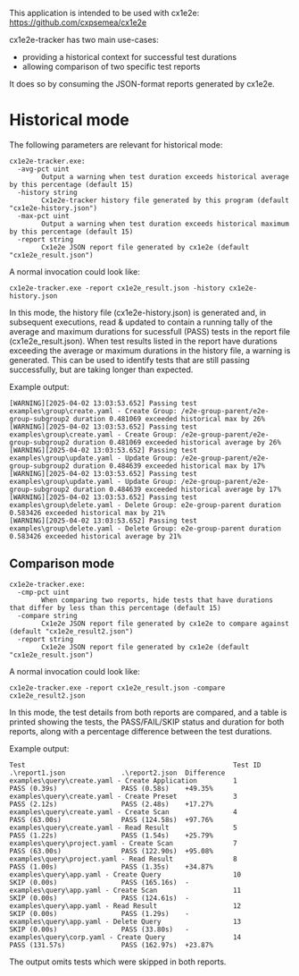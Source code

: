 This application is intended to be used with cx1e2e: https://github.com/cxpsemea/cx1e2e 

cx1e2e-tracker has two main use-cases:
- providing a historical context for successful test durations
- allowing comparison of two specific test reports

It does so by consuming the JSON-format reports generated by cx1e2e.

# Historical mode

The following parameters are relevant for historical mode:

```
cx1e2e-tracker.exe:
  -avg-pct uint
        Output a warning when test duration exceeds historical average by this percentage (default 15)
  -history string
        Cx1e2e-tracker history file generated by this program (default "cx1e2e-history.json")
  -max-pct uint
        Output a warning when test duration exceeds historical maximum by this percentage (default 15)
  -report string
        Cx1e2e JSON report file generated by cx1e2e (default "cx1e2e_result.json")
```

A normal invocation could look like:
```
cx1e2e-tracker.exe -report cx1e2e_result.json -history cx1e2e-history.json
```

In this mode, the history file (cx1e2e-history.json) is generated and, in subsequent executions, read & updated to contain a running tally of the average and maximum durations for sucessfull (PASS) tests in the report file (cx1e2e_result.json). When test results listed in the report have durations exceeding the average or maximum durations in the history file, a warning is generated. This can be used to identify tests that are still passing successfully, but are taking longer than expected.

Example output:
```
[WARNING][2025-04-02 13:03:53.652] Passing test examples\group\create.yaml - Create Group: /e2e-group-parent/e2e-group-subgroup2 duration 0.481069 exceeded historical max by 26%
[WARNING][2025-04-02 13:03:53.652] Passing test examples\group\create.yaml - Create Group: /e2e-group-parent/e2e-group-subgroup2 duration 0.481069 exceeded historical average by 26%
[WARNING][2025-04-02 13:03:53.652] Passing test examples\group\update.yaml - Update Group: /e2e-group-parent/e2e-group-subgroup2 duration 0.484639 exceeded historical max by 17%
[WARNING][2025-04-02 13:03:53.652] Passing test examples\group\update.yaml - Update Group: /e2e-group-parent/e2e-group-subgroup2 duration 0.484639 exceeded historical average by 17%
[WARNING][2025-04-02 13:03:53.652] Passing test examples\group\delete.yaml - Delete Group: e2e-group-parent duration 0.583426 exceeded historical max by 21%
[WARNING][2025-04-02 13:03:53.652] Passing test examples\group\delete.yaml - Delete Group: e2e-group-parent duration 0.583426 exceeded historical average by 21%
```


## Comparison mode
```
cx1e2e-tracker.exe:
  -cmp-pct uint
        When comparing two reports, hide tests that have durations that differ by less than this percentage (default 15)
  -compare string
        Cx1e2e JSON report file generated by cx1e2e to compare against (default "cx1e2e_result2.json")
  -report string
        Cx1e2e JSON report file generated by cx1e2e (default "cx1e2e_result.json")
```

A normal invocation could look like:
```
cx1e2e-tracker.exe -report cx1e2e_result.json -compare cx1e2e_result2.json
```

In this mode, the test details from both reports are compared, and a table is printed showing the tests, the PASS/FAIL/SKIP status and duration for both reports, along with a percentage difference between the test durations. 

Example output:
```
Test                                                    Test ID                  .\report1.json              .\report2.json  Difference
examples\query\create.yaml - Create Application         1                        PASS (0.39s)                PASS (0.58s)    +49.35%
examples\query\create.yaml - Create Preset              3                        PASS (2.12s)                PASS (2.48s)    +17.27%
examples\query\create.yaml - Create Scan                4                        PASS (63.00s)               PASS (124.58s)  +97.76%
examples\query\create.yaml - Read Result                5                        PASS (1.22s)                PASS (1.54s)    +25.79%
examples\query\project.yaml - Create Scan               7                        PASS (63.00s)               PASS (122.90s)  +95.08%
examples\query\project.yaml - Read Result               8                        PASS (1.00s)                PASS (1.35s)    +34.87%
examples\query\app.yaml - Create Query                  10                       SKIP (0.00s)                PASS (165.16s)  -
examples\query\app.yaml - Create Scan                   11                       SKIP (0.00s)                PASS (124.61s)  -
examples\query\app.yaml - Read Result                   12                       SKIP (0.00s)                PASS (1.29s)    -
examples\query\app.yaml - Delete Query                  13                       SKIP (0.00s)                PASS (33.80s)   -
examples\query\corp.yaml - Create Query                 14                       PASS (131.57s)              PASS (162.97s)  +23.87%
```

The output omits tests which were skipped in both reports.